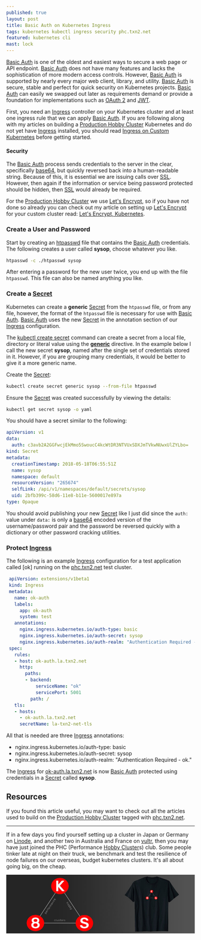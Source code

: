 ```yaml
---
published: true
layout: post
title: Basic Auth on Kubernetes Ingress
tags: kubernetes kubectl ingress security phc.txn2.net
featured: kubernetes cli
mast: lock
---
```


[Basic Auth] is one of the oldest and easiest ways to secure a web page or API endpoint. [Basic Auth] does not have many features and lacks the sophistication of more modern access controls. However, [Basic Auth] is supported by nearly every major web client, library, and utility. [Basic Auth] is secure, stable and perfect for quick security on Kubernetes projects. [Basic Auth]  can easily we swapped out later as requirements demand or provide a foundation for implementations such as [OAuth 2] and [JWT].

First, you need an [Ingress] controller on your Kubernetes cluster and at least one ingress rule that we can apply [Basic Auth]. If you are following along with my articles on building a [Production Hobby Cluster] Kubernetes and do not yet have [Ingress] installed, you should read [Ingress on Custom Kubernetes][Ingress] before getting started.

#### Security

The [Basic Auth] process sends credentials to the server in the clear, specifically [base64], but quickly reversed back into a human-readable string. Because of this, it is essential we are issuing calls over [SSL][Let's Encrypt]. However, then again if the information or service being password protected should be hidden, then [SSL][Let's Encrypt] would already be required.

For the [Production Hobby Cluster] we use [Let's Encrypt], so if you have not done so already you can check out my article on setting up [Let's Encrypt] for your custom cluster read: [Let's Encrypt, Kubernetes].

### Create a User and Password

Start by creating an [htpasswd] file that contains the [Basic Auth] credentials. The following creates a user called **sysop**, choose whatever you like.

```bash
htpasswd -c ./htpasswd sysop
```

After entering a password for the new user twice, you end up with the file `htpasswd`. This file can also be named anything you like.

### Create a [Secret]

Kubernetes can create a **generic** [Secret] from the `htpasswd` file, or from any file, however, the format of the `htpasswd` file is necessary for use with [Basic Auth].  [Basic Auth]  uses the new [Secret] in the annotation section of our [Ingress] configuration.

The [kubectl create secret] command can create a secret from a local file, directory or literal value using the **[generic]** directive. In the example below I call the new secret **sysop**, named after the single set of credentials stored in it. However, if you are grouping many credentials, it would be better to give it a more generic name.

Create the [Secret]:

```bash
kubectl create secret generic sysop --from-file htpasswd
```

Ensure the [Secret] was created successfully by viewing the details:

```bash
kubectl get secret sysop -o yaml
```

You should have a secret similar to the following:

```yaml
apiVersion: v1
data:
  auth: c3avb2A2GGFwcjEkMmo5SwoucC4kcWtDR3NTVUxSDXJmTVkwNUwxUlZYLbo=
kind: Secret
metadata:
  creationTimestamp: 2018-05-18T06:55:51Z
  name: sysop
  namespace: default
  resourceVersion: "265674"
  selfLink: /api/v1/namespaces/default/secrets/sysop
  uid: 2bfb399c-58d6-11e8-b11e-5600017e897a
type: Opaque
```

You should avoid publishing your new [Secret] like I just did since the `auth:` value under `data:` is only a [base64] encoded version of the username/password pair and the password be reversed quickly with a dictionary or other password cracking utilities.

### Protect [Ingress]

The following is an example [Ingress] configuration for a test application called [ok] running on the [phc.txn2.net] test cluster.

```yaml
 apiVersion: extensions/v1beta1
 kind: Ingress
 metadata:
   name: ok-auth
   labels:
     app: ok-auth
     system: test
   annotations:
     nginx.ingress.kubernetes.io/auth-type: basic
     nginx.ingress.kubernetes.io/auth-secret: sysop
     nginx.ingress.kubernetes.io/auth-realm: "Authentication Required - ok"
 spec:
   rules:
   - host: ok-auth.la.txn2.net
     http:
       paths:
       - backend:
           serviceName: "ok"
           servicePort: 5001
         path: /
   tls:
   - hosts:
     - ok-auth.la.txn2.net
     secretName: la-txn2-net-tls
```

All that is needed are three [Ingress] annotations:
- nginx.ingress.kubernetes.io/auth-type: basic
- nginx.ingress.kubernetes.io/auth-secret: sysop
- nginx.ingress.kubernetes.io/auth-realm: "Authentication Required - ok."

The [Ingress] for [ok-auth.la.txn2.net](https://ok-auth.la.txn2.net) is now [Basic Auth] protected using credentials in a [Secret] called **sysop**.

## Resources

If you found this article useful, you may want to check out all the articles used to build on the [Production Hobby Cluster] tagged with [phc.txn2.net].


---

If in a few days you find yourself setting up a cluster in Japan or Germany on [Linode], and another two in Australia and France on [vultr], then you may have just joined the PHC (Performance [Hobby Cluster]s) club. Some people tinker late at night on their truck, we benchmark and test the resilience of node failures on our overseas, budget kubernetes clusters. It's all about going big, on the cheap.

[![k8s performance hobby clusters](https://github.com/cjimti/mk/raw/master/images/content/k8s-tshirt-banner.jpg)](https://amzn.to/2wzP4mg)

[phc.txn2.net]: http://localhost:4000/tag/phc.txn2.net/
[generic]: https://kubernetes-v1-4.github.io/docs/user-guide/kubectl/kubectl_create_secret_generic/
[kubectl create secret]: https://kubernetes-v1-4.github.io/docs/user-guide/kubectl/kubectl_create_secret/
[htpasswd]: https://httpd.apache.org/docs/current/programs/htpasswd.html
[Let's Encrypt, Kubernetes]: https://mk.imti.co/lets-encrypt-kubernetes/
[base64]: https://en.wikipedia.org/wiki/Base64
[Basic Auth]: https://developer.mozilla.org/en-US/docs/Web/HTTP/Authentication
[OAuth 2]: https://oauth.net/2/
[JWT]: https://jwt.io/
[Ingress]: https://mk.imti.co/web-cluster-ingress/
[Production Hobby Cluster]: https://mk.imti.co/hobby-cluster/
[Let's Encrypt]: https://letsencrypt.org/
[Hobby Cluster]: https://mk.imti.co/hobby-cluster/
[Linode]: https://www.linode.com/?r=848a6b0b21dc8edd33124f05ec8f99207ccddfde
[vultr]: https://www.vultr.com/?ref=7418713
[Secret]: https://kubernetes.io/docs/concepts/configuration/secret/
